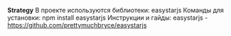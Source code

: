 **Strategy**
В проекте используются библиотеки:
    easystarjs
Команды для установки: 
    npm install easystarjs
Инструкции и гайды:
    easystarjs - https://github.com/prettymuchbryce/easystarjs
